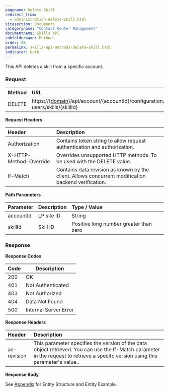 ```yaml
---
pagename: Delete Skill
redirect_from:
  - administration-delete-skill.html
sitesection: Documents
categoryname: "Contact Center Management"
documentname: Skills API
subfoldername: Methods
order: 80
permalink: skills-api-methods-delete-skill.html
indicator: both
---
```


This API deletes a skill from a specific account.

### Request

| Method | URL|
 |:----- | :---- |
 |DELETE | https://[{domain}](/agent-domain-domain-api.html)/api/account/{accountId}/configuration/le-users/skills/{skillId} |

**Request Headers**

 |Header | Description |
 |:-------  | :------------- |
 |Authorization|  Contains token string to allow request authentication and authorization.  |
 |X-HTTP-Method-Override|  Overrides unsupported HTTP methods.  To be used with the DELETE value. |
 |If-Match|  Contains data revision as known by the client. Allows concurrent modification backend verification.  |

**Path Parameters**

 |Parameter|  Description | Type / Value |
 |:----------- | :-------------  |:------------- |
 |accountId | LP site ID  |String  |
 |skillId | Skill ID  | Positive long number greater than zero |

### Response

**Response Codes**

| Code | Description           |
|------|-----------------------|
| 200  | OK                    |
| 401  | Not Authenticated     |
| 403  | Not Authorized        |
| 404  | Data Not Found        |
| 500  | Internal Server Error |

**Response Headers**

 |Header  |Description |
| :-------  | :-----  |
| ac-revision | This parameter specifies the version of the data object retrieved. You can use the If-Match parameter in the request to retrieve a specifc version using this parameter's value.. |

**Response Body**

See [Appendix](aadministration-skills-appendix.html) for Entity Structure and Entity Example.